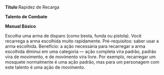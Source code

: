**Titulo**:Rapidez de Recarga

**Talento de Combate**

**Manual Básico**

 Escolha uma arma de disparo (como besta, funda ou pistola). Você recarrega a arma escolhida muito rapidamente. Pré-requisitos: saber usar a arma escolhida. Benefício: a ação necessária para recarregar a arma escolhida diminui em uma categoria — ação completa vira padrão, padrão vira de movimento, e de movimento vira livre. Por exemplo, recarregar um mosquete  normalmente é uma ação padrão, mas para um personagem com este talento é uma ação de movimento.